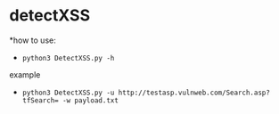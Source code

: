 # detectXSS

*how to use:
* `python3 DetectXSS.py -h`

example
* `python3 DetectXSS.py -u http://testasp.vulnweb.com/Search.asp?tfSearch= -w payload.txt`
